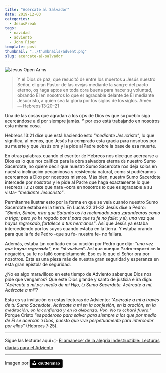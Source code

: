 ```yaml
---
title: "Acércate al Salvador"
date: 2019-12-03
categories:
  - JesusFreak
tags:
  - navidad
  - adviento
  - John Piper
template: post
thumbnail: "../thumbnails/advent.png"
slug: acercate-al-salvador
---
```


![Jesus Open Arms](https://i.imgur.com/eAU3fks.jpg)

> Y el Dios de paz, que resucitó de entre los muertos a Jesús nuestro Señor, el gran Pastor de las ovejas mediante la sangre del pacto eterno, os haga aptos en toda obra buena para hacer su voluntad, obrando Él en nosotros lo que es agradable delante de Él mediante Jesucristo, a quien sea la gloria por los siglos de los siglos. Amén.<br>— Hebreos 13:20–21

Una de las cosas que agradan a los ojos de Dios es que su pueblo siga acercándose a él por siempre jamás. Y por eso está trabajando en nosotros esta misma cosa.

Hebreos 13:21 dice que está haciendo esto _"mediante Jesucristo"_, lo que significa, al menos, que Jesús ha comprado esta gracia para nosotros por su muerte y que Jesús ora y la pide al Padre sobre la base de esa muerte.

En otras palabras, cuando el escritor de Hebreos nos dice que acercarse a Dios es lo que nos califica para la obra salvadora eterna de nuestro Sumo Sacerdote, no quiere decir que nuestro Sumo Sacerdote nos deja solos en nuestra inclinación pecaminosa y resistencia natural, como si pudiéramos acercarnos a Dios por nosotros mismos. Más bien, nuestro Sumo Sacerdote intercede por nosotros y le pide al Padre que haga exactamente lo que Hebreos 13:21 dice que hará -obra en nosotros lo que es agradable a su vista- _"mediante Jesucristo"_.

Permítanme ilustrar esto por la forma en que se veía cuando nuestro Sumo Sacerdote estaba en la tierra. En Lucas 22:31-32 Jesús dice a Pedro: _"Simón, Simón, mira que Satanás os ha reclamado para zarandearos como a trigo; pero yo he rogado por ti para que tu fe no falle; y tú, una vez que hayas regresado, fortalece a tus hermanos"_. Así que Jesús ya estaba intercediendo por los suyos cuando estaba en la tierra. Y estaba orando para que la fe de Pedro -que su fe- nuestra fe- no fallara.

Además, estaba tan confiado en su oración por Pedro que dijo: _"una vez que hayas regresado"_, no: _"si vuelves"_. Así que aunque Pedro tropezó en la negación, su fe no falló completamente. Eso es lo que el Señor ora por nosotros. Esta es una pieza más de nuestra gran seguridad y esperanza en esta gran epístola de seguridad.

¿No es algo maravilloso en este tiempo de Adviento saber que Dios nos pide que vengamos? Que este Dios grande y santo de justicia e ira diga: _"Acércate a mí por medio de mi Hijo, tu Sumo Sacerdote. Acércate a mí. Acércate a mí"_?

Esta es su invitación en estas lecturas de Adviento: _"Acércate a mí a través de tu Sumo Sacerdote. Acércate a mí en la confesión, en la oración, en la meditación, en la confianza y en la alabanza. Ven. No te echaré fuera."_ Porque Cristo _"es poderoso para salvar para siempre a los que por medio de Él se acercan a Dios, puesto que vive perpetuamente para interceder por ellos"_ (Hebreos 7:25).

---

Sigue las lecturas aquí 👉 [El amanecer de la alegría indestructible: Lecturas diarias para el Adviento](/el-amanecer-de-una-alegria-indestructible)

---

Imagen por <a style="background-color:black;color:white;text-decoration:none;padding:4px 6px;font-family:-apple-system, BlinkMacSystemFont, &quot;San Francisco&quot;, &quot;Helvetica Neue&quot;, Helvetica, Ubuntu, Roboto, Noto, &quot;Segoe UI&quot;, Arial, sans-serif;font-size:12px;font-weight:bold;line-height:1.2;display:inline-block;border-radius:3px" href="https://unsplash.com/@chuttersnap?utm_medium=referral&amp;utm_campaign=photographer-credit&amp;utm_content=creditBadge" target="_blank" rel="noopener noreferrer" title="Download free do whatever you want high-resolution photos from chuttersnap"><span style="display:inline-block;padding:2px 3px"><svg xmlns="http://www.w3.org/2000/svg" style="height:12px;width:auto;position:relative;vertical-align:middle;top:-2px;fill:white" viewBox="0 0 32 32"><title>unsplash-logo</title><path d="M10 9V0h12v9H10zm12 5h10v18H0V14h10v9h12v-9z"></path></svg></span><span style="display:inline-block;padding:2px 3px">chuttersnap</span></a>
